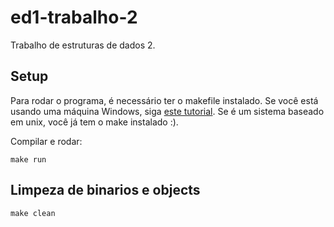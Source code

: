 # ed1-trabalho-2
Trabalho de estruturas de dados 2.

## Setup
Para rodar o programa, é necessário ter o makefile instalado. Se você está usando uma máquina Windows, siga [este tutorial](https://coffops.com/usando-comando-make-projetos-windows/). Se é um sistema baseado em unix, você já tem o make instalado :).

Compilar e rodar:

```
make run
```

## Limpeza de binarios e objects
```
make clean
```